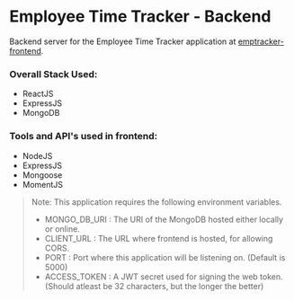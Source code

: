 # Employee Time Tracker - Backend

Backend server for the Employee Time Tracker application at [emptracker-frontend](https://github.com/premsai221/emptracker-frontend). 


### Overall Stack Used:
* ReactJS
* ExpressJS
* MongoDB  
 

### Tools and API's used in frontend:
- NodeJS
- ExpressJS
- Mongoose
- MomentJS
  

> Note: This application requires the following environment variables. 
> - MONGO_DB_URI : The URI of the MongoDB hosted either locally or online.
> - CLIENT_URL : The URL where frontend is hosted, for allowing CORS. 
> - PORT : Port where this application will be listening on. (Default is 5000)
> - ACCESS_TOKEN : A JWT secret used for signing the web token. (Should atleast be 32 characters, but the longer the better)
